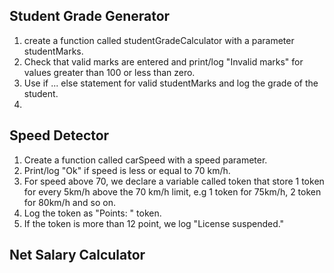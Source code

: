 ## Student Grade Generator
1. create a function called studentGradeCalculator with a parameter studentMarks.
2. Check that valid marks are entered and print/log "Invalid marks" for values greater than 100 or less than zero.
3. Use if ... else statement for valid studentMarks and log the grade of the student.
4. 
## Speed Detector
1. Create a function called carSpeed with a speed parameter.
2. Print/log "Ok" if speed is less or equal to 70 km/h.
3. For speed above 70, we declare a variable called token that store 1 token for every 5km/h above the 70 km/h limit, e.g 1 token for 75km/h, 2 token for 80km/h and so on.
4. Log the token as "Points: " token.
5. If the token is more than 12 point, we log "License suspended."
 
## Net Salary Calculator
